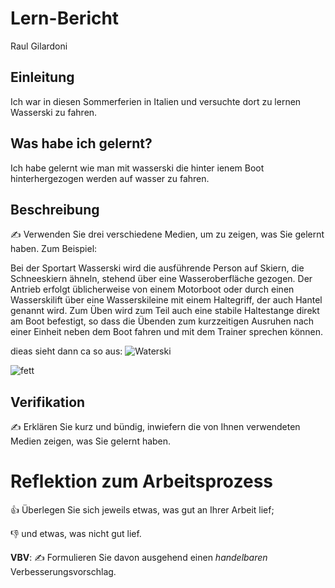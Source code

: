 # Lern-Bericht
Raul Gilardoni

## Einleitung

Ich war in diesen Sommerferien in Italien und versuchte dort zu lernen Wasserski zu fahren.

## Was habe ich gelernt?

Ich habe gelernt wie man mit wasserski die hinter ienem Boot hinterhergezogen werden auf wasser zu fahren.
## Beschreibung

✍️ Verwenden Sie drei verschiedene Medien, um zu zeigen, was Sie gelernt haben. Zum Beispiel:

Bei der Sportart Wasserski wird die ausführende Person auf Skiern, die Schneeskiern ähneln, stehend über eine Wasseroberfläche gezogen. 
Der Antrieb erfolgt üblicherweise von einem Motorboot oder durch einen Wasserskilift über eine Wasserskileine mit einem Haltegriff, der auch Hantel genannt wird. 
Zum Üben wird zum Teil auch eine stabile Haltestange direkt am Boot befestigt,
so dass die Übenden zum kurzzeitigen Ausruhen nach einer Einheit neben dem Boot fahren und mit dem Trainer sprechen können.


dieas sieht dann ca so aus:
![Waterski](https://user-images.githubusercontent.com/110892649/184822507-db46e5c1-4bce-41f6-86c3-c18c99270da4.jpg)

![fett](http://www.reddit.com/r/gifs/comments/3otlq1/i_try_just_some_fun/)

## Verifikation

✍️ Erklären Sie kurz und bündig, inwiefern die von Ihnen verwendeten Medien zeigen, was Sie gelernt haben.

# Reflektion zum Arbeitsprozess

👍 Überlegen Sie sich jeweils etwas, was gut an Ihrer Arbeit lief; 

👎 und etwas, was nicht gut lief.

**VBV**: ✍️ Formulieren Sie davon ausgehend einen *handelbaren* Verbesserungsvorschlag.
